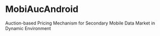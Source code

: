 # MobiAucAndroid
Auction-based Pricing Mechanism for Secondary Mobile Data Market in Dynamic Environment
